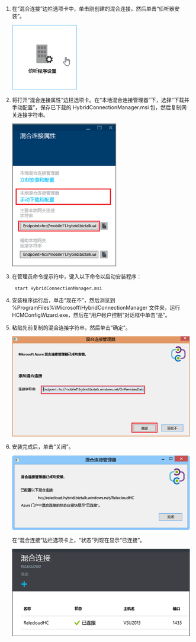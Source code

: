 
1. 在“混合连接”边栏选项卡中，单击刚创建的混合连接，然后单击“侦听器安装”。
	
	![单击侦听器安装](./media/app-service-hybrid-connections-manager-install/D04ClickListenerSetup.png)
	
4. 将打开“混合连接属性”边栏选项卡。在“本地混合连接管理器”下，选择“下载并手动配置”，保存已下载的 HybridConnectionManager.msi 包，然后复制网关连接字符串。
	
	![单击此处进行安装](./media/app-service-hybrid-connections-manager-install/D05ClickToInstallHCM.png)
	
5. 在管理员命令提示符中，键入以下命令以启动安装程序：

		start HybridConnectionManager.msi
 
7. 安装程序运行后，单击“现在不”，然后浏览到 %ProgramFiles%\\Microsoft\\HybridConnectionManager 文件夹，运行 HCMConfigWizard.exe，然后在“用户帐户控制”对话框中单击“是”。
		
7. 粘贴先前复制的混合连接字符串，然后单击“确定”。
	
	![安装](./media/app-service-hybrid-connections-manager-install/D08aHCMInstallManual.png)
	
8. 安装完成后，单击“关闭”。
	
	![单击关闭](./media/app-service-hybrid-connections-manager-install/D09HCMInstallComplete.png)
	
	在“混合连接”边栏选项卡上，“状态”列现在显示“已连接”。
	
	![已连接状态](./media/app-service-hybrid-connections-manager-install/D10HCStatusConnected.png)

<!---HONumber=Mooncake_0919_2016-->
